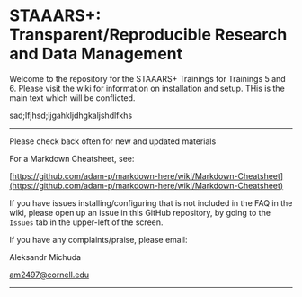 # STAAARS+: Transparent/Reproducible Research and Data Management

Welcome to the repository for the STAAARS+ Trainings for Trainings 5 and 6. Please visit the wiki for information on installation and setup. THis is the main text which will be conflicted.


sad;lfjhsd;ljgahkljdhgkaljshdlfkhs

---

Please check back often for new and updated materials

For a Markdown Cheatsheet, see:

[https://github.com/adam-p/markdown-here/wiki/Markdown-Cheatsheet](https://github.com/adam-p/markdown-here/wiki/Markdown-Cheatsheet)


If you have issues installing/configuring that is not included in the FAQ in the wiki, please open up an issue in this GitHub repository, by going to the `Issues` tab in the upper-left of the screen.

If you have any complaints/praise, please email:

Aleksandr Michuda

[am2497@cornell.edu](mailto:am2497@cornell.edu)

---
